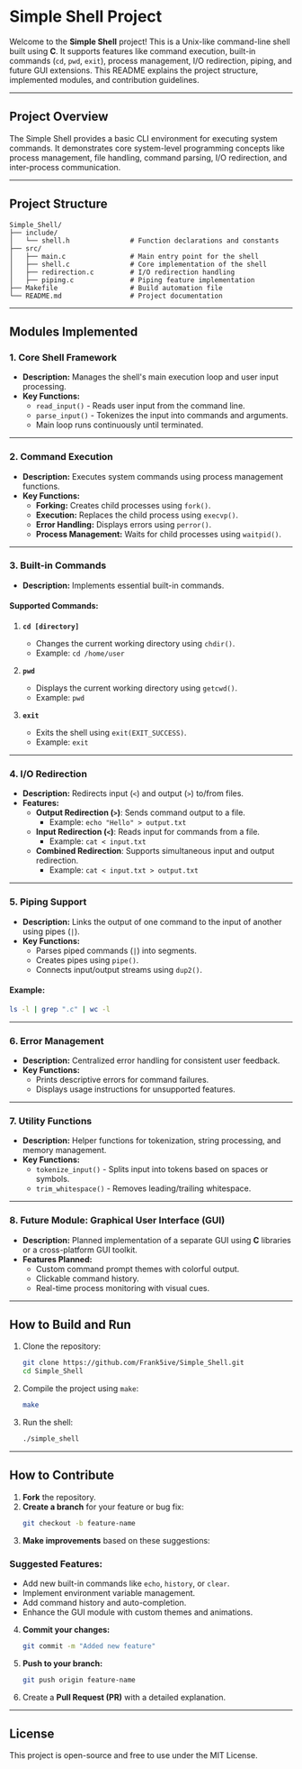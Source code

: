 # **Simple Shell Project**  

Welcome to the **Simple Shell** project! This is a Unix-like command-line shell built using **C**. It supports features like command execution, built-in commands (`cd`, `pwd`, `exit`), process management, I/O redirection, piping, and future GUI extensions. This README explains the project structure, implemented modules, and contribution guidelines.

---

## **Project Overview**  

The Simple Shell provides a basic CLI environment for executing system commands. It demonstrates core system-level programming concepts like process management, file handling, command parsing, I/O redirection, and inter-process communication.

---

## **Project Structure**  

```
Simple_Shell/
├── include/
│   └── shell.h               # Function declarations and constants
├── src/
│   ├── main.c                # Main entry point for the shell
│   ├── shell.c               # Core implementation of the shell
│   ├── redirection.c         # I/O redirection handling
│   ├── piping.c              # Piping feature implementation 
├── Makefile                  # Build automation file
└── README.md                 # Project documentation
```

---

## **Modules Implemented**  

### 1. **Core Shell Framework**  
- **Description:** Manages the shell's main execution loop and user input processing.  
- **Key Functions:**  
  - `read_input()` - Reads user input from the command line.  
  - `parse_input()` - Tokenizes the input into commands and arguments.  
  - Main loop runs continuously until terminated.

---

### 2. **Command Execution**  
- **Description:** Executes system commands using process management functions.  
- **Key Functions:**  
  - **Forking:** Creates child processes using `fork()`.  
  - **Execution:** Replaces the child process using `execvp()`.  
  - **Error Handling:** Displays errors using `perror()`.  
  - **Process Management:** Waits for child processes using `waitpid()`.

---

### 3. **Built-in Commands**  
- **Description:** Implements essential built-in commands.  

#### Supported Commands:  
1. **`cd [directory]`**  
   - Changes the current working directory using `chdir()`.  
   - Example: `cd /home/user`  

2. **`pwd`**  
   - Displays the current working directory using `getcwd()`.  
   - Example: `pwd`  

3. **`exit`**  
   - Exits the shell using `exit(EXIT_SUCCESS)`.  
   - Example: `exit`  

---

### 4. **I/O Redirection**  
- **Description:** Redirects input (`<`) and output (`>`) to/from files.  
- **Features:**  
  - **Output Redirection (`>`)**: Sends command output to a file.
    - Example: `echo "Hello" > output.txt`
  - **Input Redirection (`<`)**: Reads input for commands from a file.
    - Example: `cat < input.txt`
  - **Combined Redirection**: Supports simultaneous input and output redirection.
    - Example: `cat < input.txt > output.txt`

---

### 5. **Piping Support**  
- **Description:** Links the output of one command to the input of another using pipes (`|`).  
- **Key Functions:**  
  - Parses piped commands (`|`) into segments.  
  - Creates pipes using `pipe()`.  
  - Connects input/output streams using `dup2()`.

#### Example:  
```bash
ls -l | grep ".c" | wc -l
```

---

### 6. **Error Management**  
- **Description:** Centralized error handling for consistent user feedback.  
- **Key Functions:**  
  - Prints descriptive errors for command failures.  
  - Displays usage instructions for unsupported features.

---

### 7. **Utility Functions**  
- **Description:** Helper functions for tokenization, string processing, and memory management.  
- **Key Functions:**  
  - `tokenize_input()` - Splits input into tokens based on spaces or symbols.  
  - `trim_whitespace()` - Removes leading/trailing whitespace.

---

### 8. **Future Module: Graphical User Interface (GUI)**  
- **Description:** Planned implementation of a separate GUI using **C** libraries or a cross-platform GUI toolkit.  
- **Features Planned:**  
  - Custom command prompt themes with colorful output.  
  - Clickable command history.  
  - Real-time process monitoring with visual cues.

---

## **How to Build and Run**  

1. Clone the repository:  
   ```bash
   git clone https://github.com/Frank5ive/Simple_Shell.git
   cd Simple_Shell
   ```

2. Compile the project using `make`:  
   ```bash
   make
   ```

3. Run the shell:  
   ```bash
   ./simple_shell
   ```

---

## **How to Contribute**  

1. **Fork** the repository.  
2. **Create a branch** for your feature or bug fix:  
   ```bash
   git checkout -b feature-name
   ```  
3. **Make improvements** based on these suggestions:  

### **Suggested Features:**  
- Add new built-in commands like `echo`, `history`, or `clear`.  
- Implement environment variable management.  
- Add command history and auto-completion.  
- Enhance the GUI module with custom themes and animations.

4. **Commit your changes:**  
   ```bash
   git commit -m "Added new feature"
   ```  

5. **Push to your branch:**  
   ```bash
   git push origin feature-name
   ```  

6. Create a **Pull Request (PR)** with a detailed explanation.

---

## **License**  

This project is open-source and free to use under the MIT License.